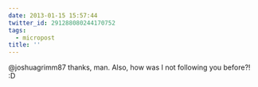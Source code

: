 ```yaml
---
date: 2013-01-15 15:57:44
twitter_id: 291288080244170752
tags:
  - micropost
title: ''
---
```


@joshuagrimm87 thanks, man. Also, how was I not following you before?! :D
